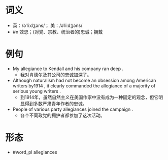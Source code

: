 # 词义
- 英：/əˈliːdʒəns/； 美：/əˈliːdʒəns/
- #n 效忠；(对党、宗教、统治者的)忠诚；拥戴
# 例句
- My allegiance to Kendall and his company ran deep .
	- 我对肯德尔及其公司的忠诚加深了。
- Although naturalism had not become an obsession among American writers by1914 , it clearly commanded the allegiance of a majority of serious young writers .
	- 到1914年，虽然自然主义在美国作家中没有成为一种固定的观念，但它明显得到多数严肃青年作者的忠诚。
- People of various party allegiances joined the campaign .
	- 各个不同政党的拥护者都参加了这次活动。
# 形态
- #word_pl allegiances
